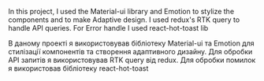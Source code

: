 In this project, I used the Material-ui library and Emotion to stylize the components and to make Adaptive design. I used redux's RTK query to handle API queries. For Error handle I used react-hot-toast lib

В даному проекті я використовував бібліотеку Material-ui та Emotion для cтилізації компонентів та створення адаптивного дизайну. Для обробки API запитів я використовував RTK query від redux. Для обробки помилок я використовав бібліотеку react-hot-toast
